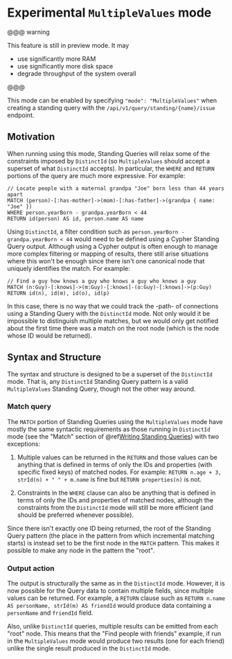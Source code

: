# Experimental `MultipleValues` mode

@@@ warning

This feature is still in preview mode. It may

  * use significantly more RAM
  * use significantly more disk space
  * degrade throughput of the system overall

@@@

This mode can be enabled by specifying `"mode": "MultipleValues"` when creating a standing query with the `/api/v1/query/standing/{name}/issue` endpoint.

## Motivation

When running using this mode, Standing Queries will relax some of the constraints imposed by `DistinctId` (so `MultipleValues` should accept a superset of what `DistinctId` accepts). In particular, the `WHERE` and `RETURN` portions of the query are much more expressive. For example:

```cypher
// Locate people with a maternal grandpa "Joe" born less than 44 years apart
MATCH (person)-[:has-mother]->(mom)-[:has-father]->(grandpa { name: "Joe" })
WHERE person.yearBorn - grandpa.yearBorn < 44
RETURN id(person) AS id, person.name AS name
```

Using `DistinctId`, a filter condition such as `person.yearBorn - grandpa.yearBorn < 44` would need to be defined using a Cypher Standing Query output. Although using a Cypher output is often enough to manage more complex filtering or mapping of results, there still arise situations where this won't be enough since there isn't one canonical node that uniquely identifies the match. For example:

```cypher
// Find a guy how knows a guy who knows a guy who knows a guy
MATCH (n:Guy)-[:knows]->(m:Guy)-[:knows]-(o:Guy)-[:knows]->(p:Guy)
RETURN id(n), id(m), id(o), id(p)
```

In this case, there is no way that we could track the -path- of connections using a Standing Query with the `DistinctId` mode. Not only would it be impossible to distinguish multiple matches, but we would only get notified about the first time there was a match on the root node (which is the node whose ID would be returned).

## Syntax and Structure

The syntax and structure is designed to be a superset of the `DistinctId` mode. That is, any `DistinctId` Standing Query pattern is a valid `MultipleValues` Standing Query, though not the other way around.

### Match query

The `MATCH` portion of Standing Queries using the `MultipleValues` mode have mostly the same syntactic requirements as those running in `DistinctId` mode (see the "Match" section of @ref[Writing Standing Queries](writing-standing-queries.md)) with two exceptions:

  1. Multiple values can be returned in the `RETURN` and those values can be anything that is defined in terms of only the IDs and properties (with specific fixed keys) of matched nodes. For example: `RETURN n.age + 3, strId(n) + " " + m.name` is fine but `RETURN properties(n)` is not.

  2. Constraints in the `WHERE` clause can also be anything that is defined in terms of only the IDs and properties of matched nodes, although the constraints from the `DistinctId` mode will still be more efficient (and should be preferred whenever possible).

Since there isn't exactly one ID being returned, the root of the Standing Query pattern (the place in the pattern from which incremental matching starts) is instead set to be the first node in the `MATCH` pattern. This makes it possible to make any node in the pattern the "root".

### Output action

The output is structurally the same as in the `DistinctId` mode. However, it is now possible for the Query data to contain multiple fields, since multiple values can be returned. For example, a `RETURN` clause such as `RETURN n.name AS personName, strId(m) AS friendId` would produce data containing a `personName` and `friendId` field.

Also, unlike `DistinctId` queries, multiple results can be emitted from each "root" node. This means that the "Find people with friends" example, if run in the `MultipleValues` mode would produce two results (one for each friend) unlike the single result produced in the `DistinctId` mode.